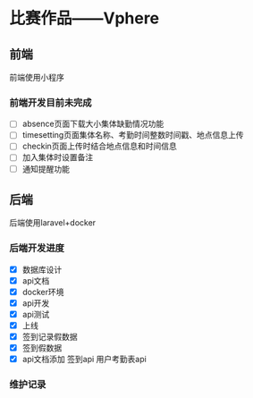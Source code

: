 # 比赛作品——Vphere

## 前端

前端使用小程序

### 前端开发目前未完成
- [ ] absence页面下载大小集体缺勤情况功能
- [ ] timesetting页面集体名称、考勤时间整数时间戳、地点信息上传
- [ ] checkin页面上传时结合地点信息和时间信息
- [ ] 加入集体时设置备注
- [ ] 通知提醒功能

## 后端

后端使用laravel+docker

### 后端开发进度

- [x] 数据库设计
- [x] api文档
- [x] docker环境
- [x] api开发
- [x] api测试
- [x] 上线
- [x] 签到记录假数据
- [x] 签到假数据
- [x] api文档添加 签到api 用户考勤表api

### 维护记录

